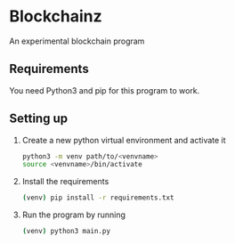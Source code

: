 # Blockchainz

An experimental blockchain program

## Requirements

You need Python3 and pip for this program to work.

## Setting up

1. Create a new python virtual environment and activate it

   ```sh
   python3 -m venv path/to/<venvname>
   source <venvname>/bin/activate
   ```

2. Install the requirements

   ```sh
   (venv) pip install -r requirements.txt
   ```

3. Run the program by running

   ```sh
   (venv) python3 main.py
   ```
